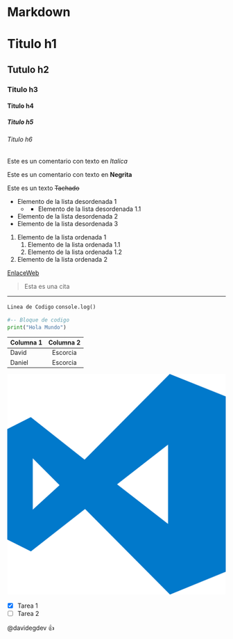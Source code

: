 # Markdown
# Titulo h1
## Tutulo h2
### Titulo h3
#### Titulo h4
##### Titulo h5
###### Titulo h6

Este es un comentario con texto en *Italica*

Este es un comentario con texto en **Negrita**

Este es un texto ~~Tachado~~

<!--UL-->
* Elemento de la lista desordenada 1
    * * Elemento de la lista desordenada 1.1
* Elemento de la lista desordenada 2
* Elemento de la lista desordenada 3

1. Elemento de la lista ordenada 1
    1. Elemento de la lista ordenada 1.1
    2. Elemento de la lista ordenada 1.2
2. Elemento de la lista ordenada 2

[EnlaceWeb](https://www.google.com.co "Leyenda")

> Esta es una cita

<!--Linea divisora de contenido-->
---

`Linea de Codigo`
`console.log()`

```python
#-- Bloque de codigo
print("Hola Mundo")
```

| Columna 1 | Columna 2 |
|:----------|:---------:|
| David     | Escorcia  |
| Daniel    | Escorcia  |

![Imagen](src/vscode_logo.png "vscode logo")


<!-- GITHUB MARKDOWN -->
* [X] Tarea 1
* [ ] Tarea 2

@davidegdev :+1: